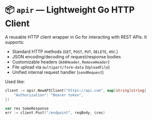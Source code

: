 # 📦 `apir` — Lightweight Go HTTP Client

A reusable HTTP client wrapper in Go for interacting with REST APIs. It supports:

- Standard HTTP methods (`GET`, `POST`, `PUT`, `DELETE`, etc.)
- JSON encoding/decoding of request/response bodies
- Customizable headers (`AddHeader`, `RemoveHeader`)
- File upload via `multipart/form-data` (`UploadFile`)
- Unified internal request handler (`sendRequest`)

Used like:
```go
client := apir.NewAPIClient("https://api.com", map[string]string{
    "Authorization": "Bearer token",
})

var res SomeResponse
err := client.Post("/endpoint", reqBody, &res)
```
